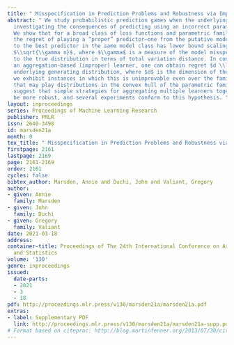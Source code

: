 ```yaml
---
title: " Misspecification in Prediction Problems and Robustness via Improper Learning "
abstract: " We study probabilistic prediction games when the underlying model is misspecified,
  investigating the consequences of predicting using an incorrect parametric model.
  We show that for a broad class of loss functions and parametric families of distributions,
  the regret of playing a “proper” predictor—one from the putative model class—relative
  to the best predictor in the same model class has lower bound scaling at least as
  $\\sqrt{\\gamma n}$, where $\\gamma$ is a measure of the model misspecification
  to the true distribution in terms of total variation distance. In contrast, using
  an aggregation-based (improper) learner, one can obtain regret $d \\log n$ for any
  underlying generating distribution, where $d$ is the dimension of the parameter;
  we exhibit instances in which this is unimprovable even over the family of all learners
  that may play distributions in the convex hull of the parametric family. These results
  suggest that simple strategies for aggregating multiple learners together should
  be more robust, and several experiments conform to this hypothesis. "
layout: inproceedings
series: Proceedings of Machine Learning Research
publisher: PMLR
issn: 2640-3498
id: marsden21a
month: 0
tex_title: " Misspecification in Prediction Problems and Robustness via Improper Learning "
firstpage: 2161
lastpage: 2169
page: 2161-2169
order: 2161
cycles: false
bibtex_author: Marsden, Annie and Duchi, John and Valiant, Gregory
author:
- given: Annie
  family: Marsden
- given: John
  family: Duchi
- given: Gregory
  family: Valiant
date: 2021-03-18
address:
container-title: Proceedings of The 24th International Conference on Artificial Intelligence
  and Statistics
volume: '130'
genre: inproceedings
issued:
  date-parts:
  - 2021
  - 3
  - 18
pdf: http://proceedings.mlr.press/v130/marsden21a/marsden21a.pdf
extras:
- label: Supplementary PDF
  link: http://proceedings.mlr.press/v130/marsden21a/marsden21a-supp.pdf
# Format based on citeproc: http://blog.martinfenner.org/2013/07/30/citeproc-yaml-for-bibliographies/
---
```


